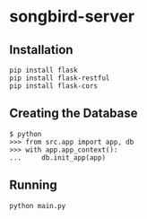 # songbird-server

## Installation

```
pip install flask
pip install flask-restful
pip install flask-cors
```

## Creating the Database

```
$ python
>>> from src.app import app, db
>>> with app.app_context():
...     db.init_app(app)
```

## Running

```
python main.py
```
